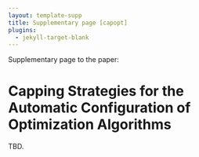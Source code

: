 ```yaml
---
layout: template-supp
title: Supplementary page [capopt]
plugins:
  - jekyll-target-blank
---
```


Supplementary page to the paper:

# Capping Strategies for the Automatic Configuration of Optimization Algorithms

TBD.